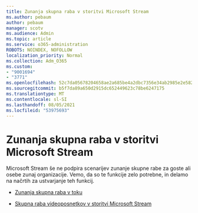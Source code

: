 ```yaml
---
title: Zunanja skupna raba v storitvi Microsoft Stream
ms.author: pebaum
author: pebaum
manager: scotv
ms.audience: Admin
ms.topic: article
ms.service: o365-administration
ROBOTS: NOINDEX, NOFOLLOW
localization_priority: Normal
ms.collection: Adm_O365
ms.custom:
- "9001694"
- "3771"
ms.openlocfilehash: 52c7da05678204658ae2a685be4a2dbc7356e34ab2985e2e5821972c7d96ebf4
ms.sourcegitcommit: b5f7da89a650d2915dc652449623c78be6247175
ms.translationtype: MT
ms.contentlocale: sl-SI
ms.lasthandoff: 08/05/2021
ms.locfileid: "53975693"
---
```

# <a name="microsoft-stream-external-sharing"></a>Zunanja skupna raba v storitvi Microsoft Stream

Microsoft Stream še ne podpira scenarijev zunanje skupne rabe za goste ali osebe zunaj organizacije. Vemo, da so te funkcije zelo potrebne, in delamo na načrtih za ustvarjanje teh funkcij.

- [Zunanja skupna raba v toku](https://docs.microsoft.com/stream/portal-share-video#external-sharing)

- [Skupna raba videoposnetkov v storitvi Microsoft Stream](https://docs.microsoft.com/stream/portal-share-video)
